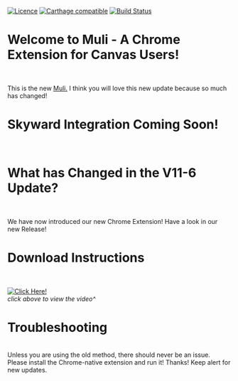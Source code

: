 [![Licence](https://img.shields.io/badge/Licence-MIT-lightgrey.svg)](https://github.com/jamesj503/Muli/blob/master/LICENSE)
[![Carthage compatible](https://img.shields.io/badge/Carthage-incompatible-4BC51D.svg?style=flat)](https://github.com/Carthage/Carthage)
[![Build Status](https://travis-ci.org/jamesj503/Muli.svg?branch=main)](https://travis-ci.org/github/jamesj503/Muli)
# Welcome to Muli - A Chrome Extension for Canvas Users!
<br>

This is the new [Muli.](https://github.com/jamesj503/Muli/releases) I think you will love this new update because so much has changed!
<br>

# Skyward Integration Coming Soon!
<br>

# What has Changed in the V11-6 Update?
<br>

We have now introduced our new Chrome Extension! Have a look in our new Release!
<br>

# Download Instructions
<br>

[![Click Here!](http://img.youtube.com/vi/aniDeL926mQ/0.jpg)](http://www.youtube.com/watch?v=aniDeL926mQ "How to Install a Chrome Extension from GitHub")
<br>
*click above to view the video^*
<br>

# Troubleshooting

<br>
Unless you are using the old method, there should never be an issue. Please install the Chrome-native extension and run it! Thanks! Keep alert for new updates.
